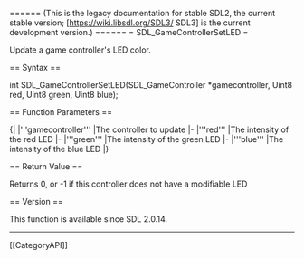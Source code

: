 ====== (This is the legacy documentation for stable SDL2, the current stable version; [https://wiki.libsdl.org/SDL3/ SDL3] is the current development version.) ======
= SDL_GameControllerSetLED =

Update a game controller's LED color.

== Syntax ==

<syntaxhighlight lang='c'>
int SDL_GameControllerSetLED(SDL_GameController *gamecontroller, Uint8 red, Uint8 green, Uint8 blue);
</syntaxhighlight>

== Function Parameters ==

{|
|'''gamecontroller'''
|The controller to update
|-
|'''red'''
|The intensity of the red LED
|-
|'''green'''
|The intensity of the green LED
|-
|'''blue'''
|The intensity of the blue LED
|}

== Return Value ==

Returns 0, or -1 if this controller does not have a modifiable LED

== Version ==

This function is available since SDL 2.0.14.

----
[[CategoryAPI]]


